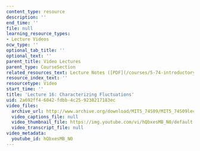 ```yaml
---
content_type: resource
description: ''
end_time: ''
file: null
learning_resource_types:
- Lecture Videos
ocw_type: ''
optional_tab_title: ''
optional_text: ''
parent_title: Video Lectures
parent_type: CourseSection
related_resources_text: Lecture Notes ([PDF](/courses/5-74-introductory-quantum-mechanics-ii-spring-2009/resources/mit5_74s09_lec16))
resource_index_text: ''
resourcetype: Video
start_time: ''
title: 'Lecture 16: Characterizing Fluctuations'
uid: 2a692ff4-6042-fdbb-4c25-9238217183ec
video_files:
  archive_url: http://www.archive.org/download/MIT5_74S09/MIT5_74S09lec16_300k.mp4
  video_captions_file: null
  video_thumbnail_file: https://img.youtube.com/vi/hQbxesMB_N0/default.jpg
  video_transcript_file: null
video_metadata:
  youtube_id: hQbxesMB_N0
---
```

